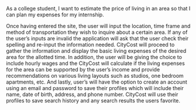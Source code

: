 As a college student, I want to estimate the price of living in an area so that I can plan my expenses for my internship.

Once having entered the site, the user will input the location, time frame and method of transportation they wish to inquire about a certain area. If any of the user’s inputs are invalid the application will ask that the user check their spelling and re-input the information needed. CityCost will proceed to gather the information and display the basic living expenses of the desired area for the allotted time. In addition, the user will be giving the choice to include hourly wages and the CityCost will calculate if the living expenses for the area can be supported by the user’s income and provide recommendations on various living layouts such as studios, one bedroom apartments, etc. And lastly, user’s will have the option to create an account using an email and password to save their profiles which will include their name, date of birth, address, and phone number. CityCost will use their profiles to save search history and any search results the users favorite.
